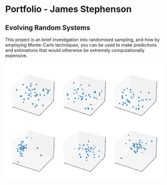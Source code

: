 # Portfolio - James Stephenson


## Evolving Random Systems
This project is an brief investigation into randomised sampling, and how by employing Monte-Carlo techniques, you can be used to make predictions and estimations that would otherwise be extremely computationally expensive.

![Particles self-assembling](./SimBoxes.png)

